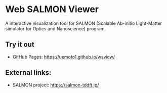 # Web SALMON Viewer

A interactive visualization tool for SALMON (Scalable Ab-initio Light-Matter simulator for Optics and Nanoscience) program.

## Try it out
* GitHub Pages: https://uemoto1.github.io/wsview/

## External links:
* SALMON project: https://salmon-tddft.jp/
